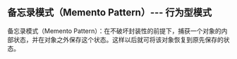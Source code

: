 ## 备忘录模式（Memento Pattern）--- 行为型模式


备忘录模式（Memento Pattern）：在不破坏封装性的前提下，捕获一个对象的内部状态，并在对象之外保存这个状态。这样以后就可将该对象恢复到原先保存的状态。

